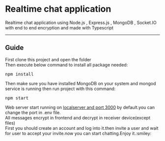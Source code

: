 <h1>Realtime chat application </h1>
<p>Realtime chat application using Node.js , Express.js , MongoDB , Socket.IO with end to end encryption and made with Typescript</p><hr/>
<h2>Guide</h2>
First clone this project and open the folder<br/>
Then execute below command to install all package needed:<br/>
<pre>npm install</pre>
Then make sure you have installed MongoDB on your system and mongod service is running then run project with this command:<br/>
<pre>npm start</pre>
Web server start running on <a href="http://localhost:3000">localserver and port 3000</a> by default.you can change the port in .env file.<br/>
All messages encrypt in frontend and decrypt in receiver device(except files)<br/>
First you should create an account and log into it.then invite a user and wait for user to accept your invite.now you can start chatting.Enjoy it.:smiley:
